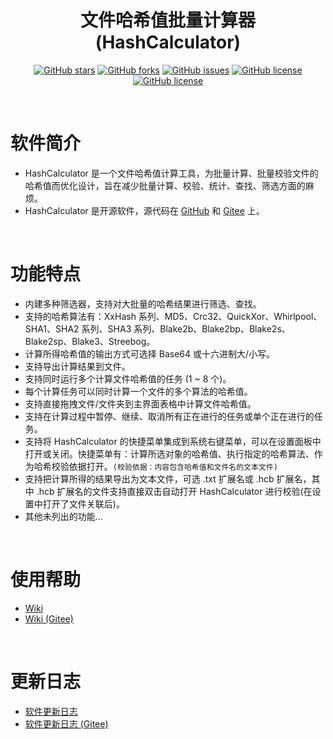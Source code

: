 <div align="center">

# 文件哈希值批量计算器 (HashCalculator)

[![GitHub stars](https://img.shields.io/github/stars/hrpzcf/HashCalculator?label=Stars&logo=github)](https://github.com/hrpzcf/HashCalculator/stargazers)
[![GitHub forks](https://img.shields.io/github/forks/hrpzcf/HashCalculator?label=Forks&logo=github)](https://github.com/hrpzcf/HashCalculator/network)
[![GitHub issues](https://img.shields.io/github/issues/hrpzcf/HashCalculator?label=Issues&logo=github)](https://github.com/hrpzcf/HashCalculator/issues)
[![GitHub license](https://img.shields.io/github/license/hrpzcf/HashCalculator?color=red&label=License)](https://github.com/hrpzcf/HashCalculator/blob/main/LICENSE)
[![GitHub license](https://img.shields.io/github/v/release/hrpzcf/HashCalculator?label=Release)](https://github.com/hrpzcf/HashCalculator/releases)

</div>

<br/>

# 软件简介

- HashCalculator 是一个文件哈希值计算工具，为批量计算、批量校验文件的哈希值而优化设计，旨在减少批量计算、校验、统计、查找、筛选方面的麻烦。
- HashCalculator 是开源软件，源代码在 [GitHub](https://github.com/hrpzcf/HashCalculator) 和 [Gitee](https://gitee.com/hrpzcf/HashCalculator) 上。 

<br/>

# 功能特点

- 内建多种筛选器，支持对大批量的哈希结果进行筛选、查找。
- 支持的哈希算法有：XxHash 系列、MD5、Crc32、QuickXor、Whirlpool、SHA1、SHA2 系列、SHA3 系列、Blake2b、Blake2bp、Blake2s、Blake2sp、Blake3、Streebog。
- 计算所得哈希值的输出方式可选择 Base64 或十六进制大/小写。
- 支持导出计算结果到文件。
- 支持同时运行多个计算文件哈希值的任务 (1 ~ 8 个)。
- 每个计算任务可以同时计算一个文件的多个算法的哈希值。
- 支持直接拖拽文件/文件夹到主界面表格中计算文件哈希值。
- 支持在计算过程中暂停、继续、取消所有正在进行的任务或单个正在进行的任务。
- 支持将 HashCalculator 的快捷菜单集成到系统右键菜单，可以在设置面板中打开或关闭。快捷菜单有：计算所选对象的哈希值、执行指定的哈希算法、作为哈希校验依据打开。`(校验依据：内容包含哈希值和文件名的文本文件)`
- 支持把计算所得的结果导出为文本文件，可选 .txt 扩展名或 .hcb 扩展名，其中 .hcb 扩展名的文件支持直接双击自动打开 HashCalculator 进行校验(在设置中打开了文件关联后)。
- 其他未列出的功能...

<br/>

# 使用帮助

- [Wiki](https://github.com/hrpzcf/HashCalculator/wiki)
- [Wiki (Gitee)](https://gitee.com/hrpzcf/HashCalculator/wikis/Home)

<br />

# 更新日志

- [软件更新日志](https://github.com/hrpzcf/HashCalculator/blob/main/CHANGELOG.md)
- [软件更新日志 (Gitee)](https://gitee.com/hrpzcf/HashCalculator/blob/main/CHANGELOG.md)
